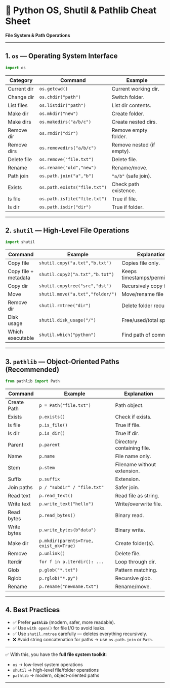

# 📘 Python OS, Shutil & Pathlib Cheat Sheet

**File System & Path Operations**

---

## 1. `os` — Operating System Interface

```python
import os
```

| Category    | Command                      | Example                   |
| ----------- | ---------------------------- | ------------------------- |
| Current dir | `os.getcwd()`                | Current working dir.      |
| Change dir  | `os.chdir("path")`           | Switch folder.            |
| List files  | `os.listdir("path")`         | List dir contents.        |
| Make dir    | `os.mkdir("new")`            | Create folder.            |
| Make dirs   | `os.makedirs("a/b/c")`       | Create nested dirs.       |
| Remove dir  | `os.rmdir("dir")`            | Remove empty folder.      |
| Remove dirs | `os.removedirs("a/b/c")`     | Remove nested (if empty). |
| Delete file | `os.remove("file.txt")`      | Delete file.              |
| Rename      | `os.rename("old","new")`     | Rename/move.              |
| Path join   | `os.path.join("a","b")`      | `"a/b"` (safe join).      |
| Exists      | `os.path.exists("file.txt")` | Check path existence.     |
| Is file     | `os.path.isfile("file.txt")` | True if file.             |
| Is dir      | `os.path.isdir("dir")`       | True if folder.           |

---

## 2. `shutil` — High-Level File Operations

```python
import shutil
```

| Command              | Example                          | Explanation                   |
| -------------------- | -------------------------------- | ----------------------------- |
| Copy file            | `shutil.copy("a.txt","b.txt")`   | Copies file only.             |
| Copy file + metadata | `shutil.copy2("a.txt","b.txt")`  | Keeps timestamps/permissions. |
| Copy dir             | `shutil.copytree("src","dst")`   | Recursively copy folder.      |
| Move                 | `shutil.move("a.txt","folder/")` | Move/rename file or dir.      |
| Remove dir           | `shutil.rmtree("dir")`           | Delete folder recursively.    |
| Disk usage           | `shutil.disk_usage("/")`         | Free/used/total space.        |
| Which executable     | `shutil.which("python")`         | Find path of command.         |

---

## 3. `pathlib` — Object-Oriented Paths (Recommended)

```python
from pathlib import Path
```

| Command     | Example                                | Explanation                 |
| ----------- | -------------------------------------- | --------------------------- |
| Create Path | `p = Path("file.txt")`                 | Path object.                |
| Exists      | `p.exists()`                           | Check if exists.            |
| Is file     | `p.is_file()`                          | True if file.               |
| Is dir      | `p.is_dir()`                           | True if dir.                |
| Parent      | `p.parent`                             | Directory containing file.  |
| Name        | `p.name`                               | File name only.             |
| Stem        | `p.stem`                               | Filename without extension. |
| Suffix      | `p.suffix`                             | Extension.                  |
| Join paths  | `p / "subdir" / "file.txt"`            | Safer join.                 |
| Read text   | `p.read_text()`                        | Read file as string.        |
| Write text  | `p.write_text("hello")`                | Write/overwrite file.       |
| Read bytes  | `p.read_bytes()`                       | Binary read.                |
| Write bytes | `p.write_bytes(b"data")`               | Binary write.               |
| Make dir    | `p.mkdir(parents=True, exist_ok=True)` | Create folder(s).           |
| Remove      | `p.unlink()`                           | Delete file.                |
| Iterdir     | `for f in p.iterdir(): ...`            | Loop through dir.           |
| Glob        | `p.glob("*.txt")`                      | Pattern matching.           |
| Rglob       | `p.rglob("*.py")`                      | Recursive glob.             |
| Rename      | `p.rename("newname.txt")`              | Rename/move.                |

---

## 4. Best Practices

* ✅ Prefer **`pathlib`** (modern, safer, more readable).
* ✅ Use `with open()` for file I/O to avoid leaks.
* ✅ Use `shutil.rmtree` carefully — deletes everything recursively.
* ❌ Avoid string concatenation for paths → use `os.path.join` or `Path`.

---

✅ With this, you have the **full file system toolkit**:

* `os` → low-level system operations
* `shutil` → high-level file/folder operations
* `pathlib` → modern, object-oriented paths

---
